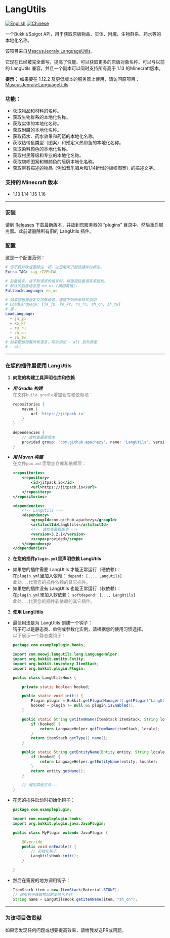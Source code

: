 LangUtils
=========
[![English](https://img.shields.io/badge/Lang-English-blue)](README.md) [![Chinese](https://img.shields.io/badge/语言-简体中文-green)](README_CN.md)

一个Bukkit/Spigot API，用于获取原版物品、实体、附魔、生物群系、药水等的本地化名称。

该项目来自[MascusJeoraly:LanguageUtils][Original].

它现在已经被完全重写，提高了性能、可以获取更多的原版对象名称、可以与以前的 LangUtils 兼容，并且一个副本可以同时支持所有高于 1.13 的Minecraft版本。

**提示：** 如果要在 1.12.2 及更低版本的服务器上使用，请访问原项目： [MascusJeoraly:LanguageUtils][Original]

### 功能：

* 获取物品和材料的名称。
* 获取生物群系的本地化名称。
* 获取实体的本地化名称。
* 获取附魔的本地化名称。
* 获取药水、药水效果和药箭的本地化名称。
* 获取热带鱼类型（图案）和预定义热带鱼的本地化名称。
* 获取染料颜色的本地化名称。
* 获取村民等级和专业的本地化名称。
* 获取旗帜图案和带颜色的盾牌本地化名称。
* 获取带有描述的物品（例如音乐唱片和1.14新增的旗帜图案）的描述文字。

### 支持的 Minecraft 版本
* 1.13  1.14  1.15  1.16
___
### 安装

请到 [Releases](https://github.com/apachezy/LangUtils/releases) 下载最新版本，并放到您服务器的 “plugins” 目录中，然后重启服务器。此前请删除所有旧的 LangUtils 插件。

### 配置

这是一个配置范例：

```yaml
# 请不要修改或删除这一项，这是用来识别该插件的标志。
Extra-TAG: tag_r72EhIAL

# 后备语言。找不到请求的语言时，将使用后备语言来查找。
# 默认的后备语言是 en_us (美国英语)。
FallbackLanguage: en_us

# 如果您想要自定义加载语言，请按下列所示格式添加
# LoadLanguage: [ja_jp, ko_kr, ru_ru, zh_cn, zh_tw]
# 或：
LoadLanguage:
  - ja_jp
  - ko_kr
  - ru_ru
  - zh_cn
  - zh_tw
# 如果要想加载所有语言，可以添加 - all 到列表里
# - all
```

___

### 在您的插件里使用 LangUtils

1. **向您的构建工具声明仓库和依赖**

* ***用 Gradle 构建***</br>
  <font color=gray>在文件`build.gradle`增加仓库和依赖项：</font>
  ```groovy
  repositories {
      maven {
          url 'https://jitpack.io'
      }
  }
  
  dependencies {
      // 请检查最新版本
      provided group: 'com.github.apachezy', name: 'LangUtils', version: '3.2.1'
  }
  ```
* ***用 Maven 构建***</br>
  <font color=gray>在文件`pom.xml`里增加仓库和依赖项：</font>
  ```xml
  <repositories>
      <repository>
          <id>jitpack.io</id>
          <url>https://jitpack.io</url>
      </repository>
  </repositories>
  
  <dependencies>
      <!-- LangUtils -->
      <dependency>
          <groupId>com.github.apachezy</groupId>
          <artifactId>LangUtils</artifactId>
          <!-- 请检查最新版本 -->  
          <version>3.2.1</version>
          <scope>provided</scope>
      </dependency>
  </dependencies>
  ```

2. **在您的插件`plugin.yml`里声明依赖 LangUtils**</br>

* 如果您的插件需要 LangUtils 才能正常运行（硬依赖）：</br>
  在`plugin.yml`里加入依赖： `depend: [..., LangUtils]`</br>
  <font color=gray>此处`...`代表您的插件依赖的其它插件。</font>
* 如果您的插件没有 LangUtils 也能正常运行（软依赖）：</br>
  在`plugin.yml`里加入软依赖： `softdepend: [..., LangUtils]`</br>
  <font color=gray>此处`...`代表您的插件软依赖的其它插件。</font>

3. **使用 LangUtils**</br>

* 最佳用法是为 LangUtils 创建一个钩子：</br>
  钩子可以是静态类、单例或参数化实例，请根据您的使用习惯选择。</br>
  <font color=gray>以下展示一个静态类钩子：</font>
  ```java
  package com.exampleplugin.hooks;
  
  import com.meowj.langutils.lang.LanguageHelper;
  import org.bukkit.entity.Entity;
  import org.bukkit.inventory.ItemStack;
  import org.bukkit.plugin.Plugin;
  
  public class LangUtilsHook {
  
      private static boolean hooked;
  
      public static void init() {
          Plugin plugin = Bukkit.getPluginManager().getPlugin("LangUtils");
          hooked = plugin != null && plugin.isEnabled();
      }
  
      public static String getItemName(ItemStack itemStack, String locale) {
          if (hooked) {
              return LanguageHelper.getItemName(itemStack, locale);
          }
          return itemStack.getType().name();
      }
  
      public static String getEntityName(Entity entity, String locale) {
          if (hooked) {
              return LanguageHelper.getEntityName(entity, locale);
          }
          return entity.getName();
      }
  
      // 增加其他方法...
  }
  ```
* 在您的插件启动时初始化钩子：
  ```java
  package com.exampleplugin;
  
  import com.exampleplugin.hooks;
  import org.bukkit.plugin.java.JavaPlugin;
  
  public class MyPlugin extends JavaPlugin {
  
      @Override
      public void onEnable() {
          // 初始化钩子
          LangUtilsHook.init();
      }
  
  }
  ```
* 然后在需要的地方调用钩子：
  ```java
  ItemStack item = new ItemStack(Material.STONE);
  // 调用钩子获取物品的本地化名称
  String name = LangUtilsHook.getItemName(item, "zh_cn");
  ```

___

### 为该项目做贡献

如果您发现任何问题或想要提高效率，请给我发送PR或问题。


[Original]: https://github.com/MascusJeoraly/LanguageUtils
[English]: README.md
[Chinese]: README_CN.md
